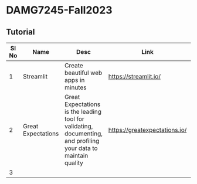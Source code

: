 # DAMG7245-Fall2023

## Tutorial

| **Sl No** | **Name** | **Desc** | **Link** | **Local** |
|---|---|---|---|---|
| 1 | Streamlit | Create beautiful web apps in minutes | https://streamlit.io/ | [streamlit](./streamlit/) |
| 2 | Great Expectations | Great Expectations is the leading tool for validating, documenting, and profiling your data to maintain quality | https://greatexpectations.io/ | [gx](./gx/) |
| 3 |  |  |  |  |